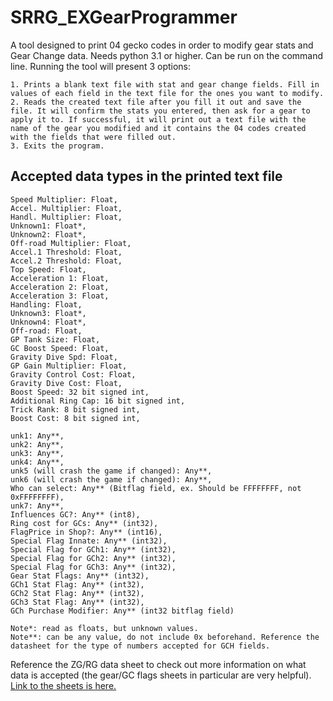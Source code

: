 # SRRG_EXGearProgrammer
A tool designed to print 04 gecko codes in order to modify gear stats and Gear Change data. Needs python 3.1 or higher. Can be run on the command line.
Running the tool will present 3 options:
```
1. Prints a blank text file with stat and gear change fields. Fill in values of each field in the text file for the ones you want to modify.
2. Reads the created text file after you fill it out and save the file. It will confirm the stats you entered, then ask for a gear to apply it to. If successful, it will print out a text file with the name of the gear you modified and it contains the 04 codes created with the fields that were filled out.
3. Exits the program.
```

## Accepted data types in the printed text file
```
Speed Multiplier: Float,
Accel. Multiplier: Float,
Handl. Multiplier: Float,
Unknown1: Float*,
Unknown2: Float*,
Off-road Multiplier: Float,
Accel.1 Threshold: Float,
Accel.2 Threshold: Float,
Top Speed: Float,
Acceleration 1: Float,
Acceleration 2: Float,
Acceleration 3: Float,
Handling: Float,
Unknown3: Float*,
Unknown4: Float*,
Off-road: Float,
GP Tank Size: Float,
GC Boost Speed: Float,
Gravity Dive Spd: Float,
GP Gain Multiplier: Float,
Gravity Control Cost: Float,
Gravity Dive Cost: Float,
Boost Speed: 32 bit signed int,
Additional Ring Cap: 16 bit signed int,
Trick Rank: 8 bit signed int,
Boost Cost: 8 bit signed int,

unk1: Any**,
unk2: Any**,
unk3: Any**,
unk4: Any**,
unk5 (will crash the game if changed): Any**,
unk6 (will crash the game if changed): Any**,
Who can select: Any** (Bitflag field, ex. Should be FFFFFFFF, not 0xFFFFFFFF),
unk7: Any**,
Influences GC?: Any** (int8),
Ring cost for GCs: Any** (int32),
FlagPrice in Shop?: Any** (int16),
Special Flag Innate: Any** (int32),
Special Flag for GCh1: Any** (int32),
Special Flag for GCh2: Any** (int32),
Special Flag for GCh3: Any** (int32),
Gear Stat Flags: Any** (int32),
GCh1 Stat Flag: Any** (int32),
GCh2 Stat Flag: Any** (int32),
GCh3 Stat Flag: Any** (int32),
GCh Purchase Modifier: Any** (int32 bitflag field)
```

```
Note*: read as floats, but unknown values.
Note**: can be any value, do not include 0x beforehand. Reference the datasheet for the type of numbers accepted for GCH fields.
```
Reference the ZG/RG data sheet to check out more information on what data is accepted (the gear/GC flags sheets in particular are very helpful).
[Link to the sheets is here.](https://docs.google.com/spreadsheets/d/1I5TnDLOdNcSUzm9QK5Imec4r-FJiksDJskieNlqUI74/edit?usp=sharing)
